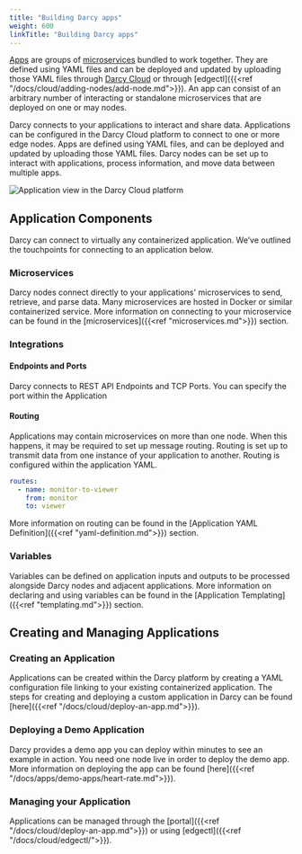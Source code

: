 ```yaml
---
title: "Building Darcy apps"
weight: 600
linkTitle: "Building Darcy apps"
---
```


[Apps](../more/terminology#application) are groups of [microservices](./microservices.md) bundled to work together. They are defined using YAML files and can
be deployed and updated by uploading those YAML files through [Darcy Cloud](/docs/cloud/start-portal) or through
[edgectl]({{<ref "/docs/cloud/adding-nodes/add-node.md">}}). An app can consist of an arbitrary
number of interacting or standalone microservices that are deployed on one or may nodes.

Darcy connects to your applications to interact and share data. Applications can be configured in
the Darcy Cloud platform to connect to one or more edge nodes. Apps are defined using YAML files,
and can be deployed and updated by uploading those YAML files. Darcy nodes can be set up to interact
with applications, process information, and move data between multiple apps.

![Application view in the Darcy Cloud platform](</images/image (12).png>)

## Application Components

Darcy can connect to virtually any containerized application. We’ve outlined the touchpoints for
connecting to an application below.

### Microservices

Darcy nodes connect directly to your applications' microservices to send, retrieve, and parse data.
Many microservices are hosted in Docker or similar containerized service. More information on
connecting to your microservice can be found in the [microservices]({{<ref "microservices.md">}}) section.

### Integrations

#### Endpoints and Ports

Darcy connects to REST API Endpoints and TCP Ports. You can specify the port within the Application

[//]: # 'YAML. For more information, please refer to the [Port Broker]({{<ref "public-services.md">}}) section.'

#### Routing

Applications may contain microservices on more than one node. When this happens, it may be required
to set up message routing. Routing is set up to transmit data from one instance of your application
to another. Routing is configured within the application YAML.

```yaml
routes:
  - name: monitor-to-viewer
    from: monitor
    to: viewer
```

More information on routing can be found in
the [Application YAML Definition]({{<ref "yaml-definition.md">}}) section.

### Variables

Variables can be defined on application inputs and outputs to be processed alongside Darcy nodes and
adjacent applications. More information on declaring and using variables can be found in
the [Application Templating]({{<ref "templating.md">}}) section.

## Creating and Managing Applications

### Creating an Application

Applications can be created within the Darcy platform by creating a YAML configuration file linking
to your existing containerized application. The steps for creating and deploying a custom
application in Darcy can be found [here]({{<ref "/docs/cloud/deploy-an-app.md">}}).

### Deploying a Demo Application

Darcy provides a demo app you can deploy within minutes to see an example
in action. You need one node live in order to deploy the demo app. More information on deploying the
app can be found [here]({{<ref "/docs/apps/demo-apps/heart-rate.md">}}).

### Managing your Application

Applications can be managed through
the [portal]({{<ref "/docs/cloud/deploy-an-app.md">}})
or using [edgectl]({{<ref "/docs/cloud/edgectl/">}}).
